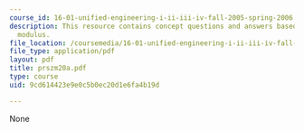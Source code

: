 ```yaml
---
course_id: 16-01-unified-engineering-i-ii-iii-iv-fall-2005-spring-2006
description: This resource contains concept questions and answers based on Young's
  modulus.
file_location: /coursemedia/16-01-unified-engineering-i-ii-iii-iv-fall-2005-spring-2006/9cd614423e9e0c5b0ec20d1e6fa4b19d_prszm20a.pdf
file_type: application/pdf
layout: pdf
title: prszm20a.pdf
type: course
uid: 9cd614423e9e0c5b0ec20d1e6fa4b19d

---
```

None